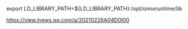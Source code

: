 export LD_LIBRARY_PATH=${LD_LIBRARY_PATH}:/opt/onnxruntime/lib


https://view.inews.qq.com/a/20210226A04D0I00
